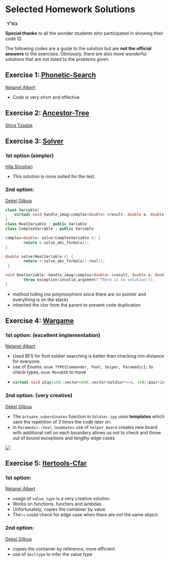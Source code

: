 # Selected Homework Solutions

​ **בס"ד**

**Special thanks** to all the wonder students who participated in showing their code 😊

The following codes are a guide to the solution but are **not the official answers** to the exercises. Obviously, there are also more wonderful solutions that are not listed to the problems given.

## Exercise 1: [Phonetic-Search](https://github.com/cpp-exercises/phonetic-search-b)

[Netanel Albert](https://github.com/NetanelAlbert/cppEx1-phonetic-search/blob/master/PhoneticFinder.cpp)

* Code is very short and effective

## Exercise 2: [Ancestor-Tree](https://github.com/cpp-exercises/ancestor-tree-b)

[Shira Tzadok](https://github.com/shiraZadok/CPP_Ex2_ancestor-tree)

## Exercise 3: [Solver](https://github.com/cpp-exercises/solver-b)

### 1st option \(simpler\)

[Hila Shoshan](https://github.com/HilaShoshan/cpp_task3_EquationsSolver)

* This solution is more suited for the test.

### 2nd option:

[Dekel Gilboa](https://github.com/Revertigo/solver-b)

```cpp
class Variable{
    virtual void handle_imag(complex<double> &result, double a, double b, double discriminant) = 0;
}
class RealVariable : public Variable 
class ComplexVariable : public Variable

complex<double> solve(ComplexVariable c) {
        return c.solve_abc_formula();
}

double solve(RealVariable r) {
        return r.solve_abc_formula().real();
 }

void RealVariable::handle_imag(complex<double> &result, double a, double b, double discriminant) {
        throw exception(invalid_argument("There is no solution"));
}
```

* method hiding \(no polymorphism since there are no pointer and everything is on the stack\)
* inherited the ctor from the parent to prevent code duplication

## Exercise 4: [Wargame](https://github.com/cpp-exercises/wargame-b)

### 1st option: \(excellent implementation\)

[Netanel Albert](https://github.com/NetanelAlbert/cppEx4-wargame)

* Used BFS for foot soldier searching is better than checking min distance for everyone.
* use of Enums: `enum TYPE{Commander, Foot, Sniper, Paramedic};` to check types, `enum MoveDIR` to move
* ```cpp
  virtual void play(std::vector<std::vector<Soldier*>>&, std::pair<int,int>) = 0;
  ```

### 2nd option: \(very creative\)

[Dekel Gilboa](https://github.com/Revertigo/wargame-b)

* The `actuate_subordinates` function in `Soldier.ipp` uses **templates** which save the repetition of 3 times the code later on.
* in `Paramedic::heal_teammates` use of `helper_board` creates new board with additional cell on each boundary allows us not to check and throw out of bound exceptions and lengthy edge cases

![](https://i.ibb.co/GHP5H9S/inner-board.png)

## Exercise 5: [Itertools-Cfar](https://github.com/cpp-exercises/itertools-cfar-b)

### 1st option:

[Netanel Albert](https://github.com/NetanelAlbert/cppEx5_iterTools)

* usage of `value_type` is a very creative solution. 
* Works on functions, functors and lambdas
* Unfortunately, copies the container by value
* The`!=` could check for edge case when there are not the same object.

### 2nd option:

[Dekel Gilboa](https://github.com/Revertigo/itertools-cfar-b)

* copies the container by reference, more efficient
* use of `decltype` to infer the value type

